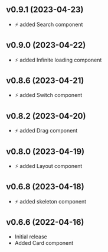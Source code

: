 ##  v0.9.1 (2023-04-23)
- ⚡ added Search component
##  v0.9.0 (2023-04-22)
- ⚡ added Infinite loading component
##  v0.8.6 (2023-04-21)
- ⚡ added Switch component
##  v0.8.2 (2023-04-20)
- ⚡ added Drag component
##  v0.8.0 (2023-04-19)
- ⚡ added Layout component
##  v0.6.8 (2023-04-18)
- ⚡ added skeleton component

## v0.6.6 (2022-04-16)
- Initial release
- Added Card component
